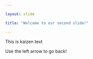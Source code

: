 ```yaml
---

layout: slide

title: "Welcome to our second slide!"

---
```


This is kaizen text

Use the left arrow to go back!
